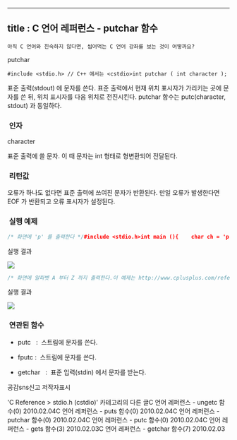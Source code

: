 ----------------
title : C 언어 레퍼런스 - putchar 함수
--------------



```warning
아직 C 언어와 친숙하지 않다면, 씹어먹는 C 언어 강좌를 보는 것이 어떻까요?
```

putchar



```info
#include <stdio.h> // C++ 에서는 <cstdio>int putchar ( int character );
```


표준 출력(stdout) 에 문자를 쓴다.
표준 출력에서 현재 위치 표시자가 가리키는 곳에 문자를 쓴 뒤, 위치 표시자를 다음 위치로 전진시킨다.
putchar 함수는 putc(character, stdout) 과 동일하다. 



###  인자




character

표준 출력에 쓸 문자. 이 때 문자는 int 형태로 형변환되어 전달된다.



###  리턴값




오류가 하나도 없다면 표준 출력에 쓰여진 문자가 반환된다.
만일 오류가 발생한다면 EOF 가 반환되고 오류 표시자가 설정된다. 



###  실행 예제




```cpp
/* 화면에 'p' 를 출력한다 */#include <stdio.h>int main (){    char ch = 'p';    putchar (ch);    return 0;}
```

실행 결과


![](http://img1.daumcdn.net/thumb/R1920x0/?fname=http%3A%2F%2Fcfile3.uf.tistory.com%2Fimage%2F16415F144B6AB65213766E)

```cpp
/* 화면에 알파벳 A 부터 Z 까지 출력한다.이 예제는 http://www.cplusplus.com/reference/clibrary/cstdio/putchar/에서 가져왔습니다. */#include <stdio.h>int main (){    char c;    for (c = 'A' ; c <= 'Z' ; c++) {        putchar (c);    }    return 0;}
```

실행 결과


![](http://img1.daumcdn.net/thumb/R1920x0/?fname=http%3A%2F%2Fcfile22.uf.tistory.com%2Fimage%2F1304D4134B6AB693652E08)




###  연관된 함수





* putc
  :  스트림에 문자를 쓴다.

* fputc
 :  스트림에 문자를 쓴다.

* getchar
  :  표준 입력(stdin) 에서 문자를 받는다.







공감sns신고
저작자표시

'C Reference > stdio.h (cstdio)' 카테고리의 다른 글C 언어 레퍼런스 - ungetc 함수(0)
2010.02.04C 언어 레퍼런스 - puts 함수(0)
2010.02.04C 언어 레퍼런스 - putchar 함수(0)
2010.02.04C 언어 레퍼런스 - putc 함수(0)
2010.02.04C 언어 레퍼런스 - gets 함수(3)
2010.02.03C 언어 레퍼런스 - getchar 함수(7)
2010.02.03

